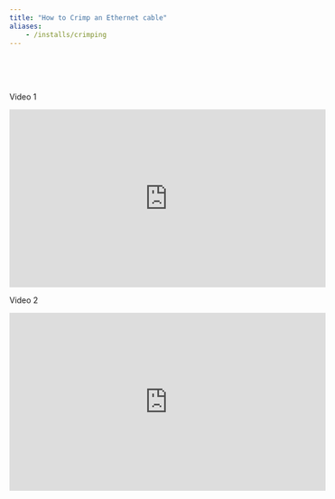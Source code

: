 ```yaml
---
title: "How to Crimp an Ethernet cable"
aliases:
    - /installs/crimping
---
```


<br>
<br>
<br>


Video 1<br>
<iframe width="560" height="315" src="https://www.youtube-nocookie.com/embed/kmgBMfAoycU?controls=0" frameborder="0" allow="accelerometer; autoplay; encrypted-media; gyroscope; picture-in-picture" allowfullscreen></iframe>


Video 2<br>
<iframe width="560" height="315" src="https://www.youtube-nocookie.com/embed/DtnSEbgobfs" frameborder="0" allow="accelerometer; autoplay; encrypted-media; gyroscope; picture-in-picture" allowfullscreen></iframe>
